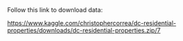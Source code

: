 Follow this link to download data:

https://www.kaggle.com/christophercorrea/dc-residential-properties/downloads/dc-residential-properties.zip/7
